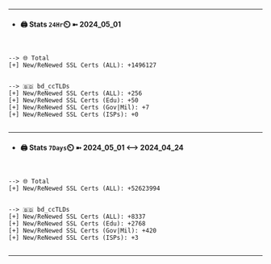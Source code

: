 

---
- #### 🖨️ **Stats** `24Hr`⏲️ ➼ 2024_05_01
```console


--> 🌐 Total
[+] New/ReNewed SSL Certs (ALL): +1496127


--> 🇧🇩 bd_ccTLDs
[+] New/ReNewed SSL Certs (ALL): +256
[+] New/ReNewed SSL Certs (Edu): +50
[+] New/ReNewed SSL Certs (Gov|Mil): +7
[+] New/ReNewed SSL Certs (ISPs): +0


```

---
- #### 🖨️ **Stats** `7Days`⏲️ ➼ 2024_05_01 <--> 2024_04_24
```console


--> 🌐 Total
[+] New/ReNewed SSL Certs (ALL): +52623994


--> 🇧🇩 bd_ccTLDs
[+] New/ReNewed SSL Certs (ALL): +8337
[+] New/ReNewed SSL Certs (Edu): +2768
[+] New/ReNewed SSL Certs (Gov|Mil): +420
[+] New/ReNewed SSL Certs (ISPs): +3


```

---

